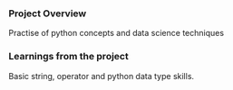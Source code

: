 ### Project Overview

 Practise of python concepts and data science techniques


### Learnings from the project

 Basic string, operator and python data type skills.


